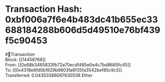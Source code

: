
Transaction Hash: 0xbf006a7f6e4b483dc41b655ec33688184288b606d5d49510e76bf439f5c90453
====================================================================================
  
#💸Transaction  
Block: [[14456768]]  
From: [[0x68b3465833fb72a70ecdf485e0e4c7bd8665fc45]]  
To: [[0x4318e6fd0b1929b9803fa6f35fa3542bef85c9c5]]  
Transferred: 0.04353388067630538 Ether